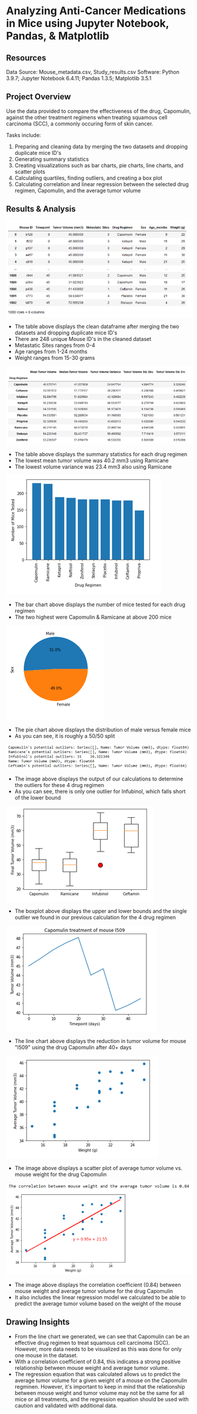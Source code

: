 # Analyzing Anti-Cancer Medications in Mice using Jupyter Notebook, Pandas, & Matplotlib

## Resources
Data Source: Mouse_metadata.csv, Study_results.csv
Software: Python 3.9.7; Jupyter Notebook 6.4.11; Pandas 1.3.5; Matplotlib 3.5.1

## Project Overview
Use the data provided to compare the effectiveness of the drug, Capomulin, against the other treatment regimens when treating squamous cell carcinoma (SCC), a commonly occuring form of skin cancer.

Tasks include:
1. Preparing and cleaning data by merging the two datasets and dropping duplicate mice ID's
2. Generating summary statistics
3. Creating visualizations such as bar charts, pie charts, line charts, and scatter plots
4. Calculating quartiles, finding outliers, and creating a box plot
5. Calculating correlation and linear regression between the selected drug regimen, Capomulin, and the average tumor volume

## Results & Analysis
![Screenshot](Images/clean_data.PNG)
- The table above displays the clean dataframe after merging the two datasets and dropping duplicate mice ID's
- There are 248 unique Mouse ID's in the cleaned dataset
- Metastatic Sites ranges from 0-4
- Age ranges from 1-24 months
- Weight ranges from 15-30 grams


![Screenshot](Images/summary_statistics.PNG)
- The table above displays the summary statistics for each drug regimen
- The lowest mean tumor volume was 40.2 mm3 using Ramicane
- The lowest volume variance was 23.4 mm3 also using Ramicane

![Screenshot](Images/bar.PNG)
- The bar chart above displays the number of mice tested for each drug regimen
- The two highest were Capomulin & Ramicane at above 200 mice

![Screenshot](Images/pie.PNG)
- The pie chart above displays the distribution of male versus female mice
- As you can see, it is roughly a 50/50 split

![Screenshot](Images/outliers.PNG)
- The image above displays the output of our calculations to determine the outliers for these 4 drug regimen
- As you can see, there is only one outlier for Infubinol, which falls short of the lower bound

![Screenshot](Images/boxplot.PNG)
- The boxplot above displays the upper and lower bounds and the single outlier we found in our previous calculation for the 4 drug regimen

![Screenshot](Images/line.PNG)
- The line chart above displays the reduction in tumor volume for mouse "l509" using the drug Capomulin after 40+ days

![Screenshot](Images/scatter.PNG)
- The image above displays a scatter plot of average tumor volume vs. mouse weight for the drug Capomulin

![Screenshot](Images/correlation.PNG)
- The image above displays the correlation coefficient (0.84) between mouse weight and average tumor volume for the drug Capomulin
- It also includes the linear regression model we calculated to be able to predict the average tumor volume based on the weight of the mouse

## Drawing Insights

- From the line chart we generated, we can see that Capomulin can be an effective drug regimen to treat squamous cell carcinoma (SCC). However, more data needs to be visualized as this was done for only one mouse in the dataset.
- With a correlation coefficient of 0.84, this indicates a strong positive relationship between mouse weight and average tumor volume.
- The regression equation that was calculated allows us to predict the average tumor volume for a given weight of a mouse on the Capomulin regminen. However, it's important to keep in mind that the relationship between mouse weight and tumor volume may not be the same for all mice or all treatments, and the regression equation should be used with caution and validated with additional data.